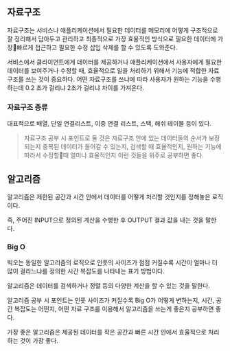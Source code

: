 ## 자료구조

자료구조는 서비스나 애플리케이션에서 필요한 데이터를 메모리에 어떻게 구조적으로 잘 정리해서 담아두고 관리하고 최종적으로 가장 효율적인 방식으로 필요한 데이터에 가장빠르게 접근하고 필요한 수정 삽입 삭제를 할 수 있도록 도와준다.

서비스에서 클라이언트에게 데이터를 제공하거나 애플리케이션에서 사용자에게 필요한 데이터를 보여주거나 수정할 때, 효율적으로 일을 처리하기 위해서 기능에 적합한 자료구조를 쓰는 것이 중요하다. 어떤 자료구조를 쓰냐에 따라 사용자가 원하는 기능을 수행하는데 0.2 초가 걸리냐 2초가 걸리냐 차이를 가져온다.

### 자료구조 종류

대표적으로 배열, 단일 연결리스트, 이중 연결 리스트, 스택, 해쉬 테이블 등이 있다.


> 자료구조 공부 시 포인트로 둘 것은 자료구조 안에 있는 데이터들의 순서가 보장 되는지 중복된 데이터가 들어갈 수 있는지, 검색할 때 효율적인지, 원하는 기능에 따라서 수정할때 얼마나 효율적인지 이런 것들을 위주로 공부하면 좋다.

## 알고리즘

알고리즘은 제한된 공간과 시간 안에서 데이터를 어떻게 처리할 것인지를 정해놓은 로직이다.

즉, 주어진 INPUT으로 정의된 계산을 수행한 후 OUTPUT 결과 값을 내는 것을 말한다.


### Big O

빅오는 동일한 알고리즘의 로직으로 인풋의 사이즈가 점점 커질수록 시간이 얼마나 더 많이 걸리느냐를 정의한 시간 복잡도를 나타내는 표기 방법이다.


알고리즘은 데이터를 검색하거나 정렬 등의 다양한 계산을 할 수 있는 것을 말한다.

알고리즘 공부 시 포인트는 인풋 사이즈가 커질수록 Big O가 어떻게 변하는지, 시간, 공간 복잡도는 어떤지, 어떤 자료 구조를 이용해서 알고리즘을 쓰는게 좋은지 공부하면 좋다.   

가장 좋은 알고리즘은 제공된 데이터를 작은 공간과 빠른 시간 안에서 효율적으로 처리하는 것이 가장 좋다. 